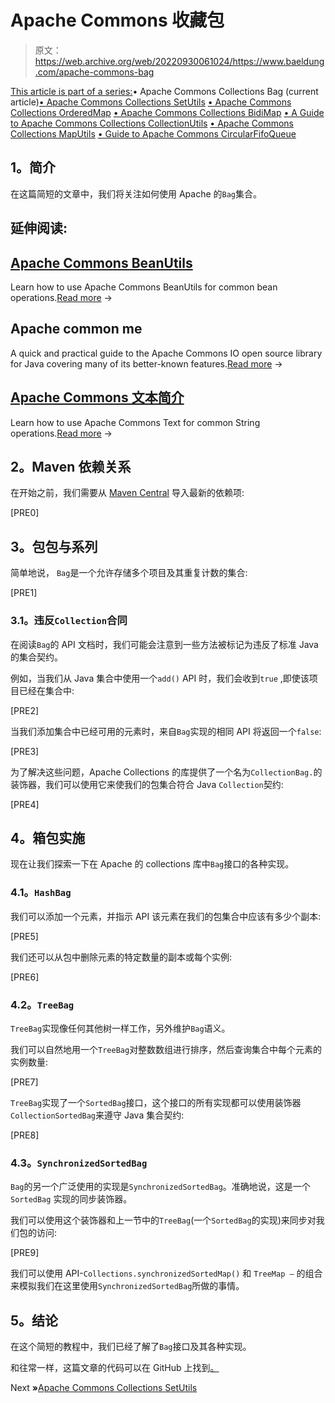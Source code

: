 # Apache Commons 收藏包

> 原文：<https://web.archive.org/web/20220930061024/https://www.baeldung.com/apache-commons-bag>

[This article is part of a series:](javascript:void(0);)• Apache Commons Collections Bag (current article)[• Apache Commons Collections SetUtils](/web/20221208143854/https://www.baeldung.com/apache-commons-setutils)
[• Apache Commons Collections OrderedMap](/web/20221208143854/https://www.baeldung.com/apache-commons-ordered-map)
[• Apache Commons Collections BidiMap](/web/20221208143854/https://www.baeldung.com/commons-collections-bidi-map)
[• A Guide to Apache Commons Collections CollectionUtils](/web/20221208143854/https://www.baeldung.com/apache-commons-collection-utils)
[• Apache Commons Collections MapUtils](/web/20221208143854/https://www.baeldung.com/apache-commons-map-utils)
[• Guide to Apache Commons CircularFifoQueue](/web/20221208143854/https://www.baeldung.com/commons-circular-fifo-queue)

## **1。简介**

在这篇简短的文章中，我们将关注如何使用 Apache 的`Bag`集合。

## 延伸阅读:

## [Apache Commons BeanUtils](/web/20221208143854/https://www.baeldung.com/apache-commons-beanutils)

Learn how to use Apache Commons BeanUtils for common bean operations.[Read more](/web/20221208143854/https://www.baeldung.com/apache-commons-beanutils) →

## Apache common me

A quick and practical guide to the Apache Commons IO open source library for Java covering many of its better-known features.[Read more](/web/20221208143854/https://www.baeldung.com/apache-commons-io) →

## [Apache Commons 文本简介](/web/20221208143854/https://www.baeldung.com/java-apache-commons-text)

Learn how to use Apache Commons Text for common String operations.[Read more](/web/20221208143854/https://www.baeldung.com/java-apache-commons-text) →

## **2。Maven 依赖关系**

在开始之前，我们需要从 [Maven Central](https://web.archive.org/web/20221208143854/https://search.maven.org/classic/#search%7Cgav%7C1%7Cg%3A%22org.apache.commons%22%20AND%20a%3A%22commons-collections4%22) 导入最新的依赖项:

[PRE0]

## **3。包包与系列**

简单地说， `Bag`是一个允许存储多个项目及其重复计数的集合:

[PRE1]

### **3.1。违反`Collection`合同**

在阅读`Bag`的 API 文档时，我们可能会注意到一些方法被标记为违反了标准 Java 的集合契约。

例如，当我们从 Java 集合中使用一个`add()` API 时，我们会收到`true` ,即使该项目已经在集合中:

[PRE2]

当我们添加集合中已经可用的元素时，来自`Bag`实现的相同 API 将返回一个`false`:

[PRE3]

为了解决这些问题，Apache Collections 的库提供了一个名为`CollectionBag.`的装饰器，我们可以使用它来使我们的包集合符合 Java `Collection`契约:

[PRE4]

## **4。箱包实施**

现在让我们探索一下在 Apache 的 collections 库中`Bag`接口的各种实现。

### **4.1。`HashBag`**

我们可以添加一个元素，并指示 API 该元素在我们的包集合中应该有多少个副本:

[PRE5]

我们还可以从包中删除元素的特定数量的副本或每个实例:

[PRE6]

### **4.2。`TreeBag`**

`TreeBag`实现像任何其他树一样工作，另外维护`Bag`语义。

我们可以自然地用一个`TreeBag`对整数数组进行排序，然后查询集合中每个元素的实例数量:

[PRE7]

`TreeBag`实现了一个`SortedBag`接口，这个接口的所有实现都可以使用装饰器`CollectionSortedBag`来遵守 Java 集合契约:

[PRE8]

### **4.3。`SynchronizedSortedBag`**

`Bag`的另一个广泛使用的实现是`SynchronizedSortedBag`。准确地说，这是一个`SortedBag` 实现的同步装饰器。

我们可以使用这个装饰器和上一节中的`TreeBag`(一个`SortedBag`的实现)来同步对我们包的访问:

[PRE9]

我们可以使用 API-`Collections.synchronizedSortedMap()` 和 `TreeMap –` 的组合来模拟我们在这里使用`SynchronizedSortedBag`所做的事情。

## **5。结论**

在这个简短的教程中，我们已经了解了`Bag`接口及其各种实现。

和往常一样，这篇文章的代码可以在 GitHub 上找到[。](https://web.archive.org/web/20221208143854/https://github.com/eugenp/tutorials/tree/master/libraries-apache-commons-collections)

Next **»**[Apache Commons Collections SetUtils](/web/20221208143854/https://www.baeldung.com/apache-commons-setutils)